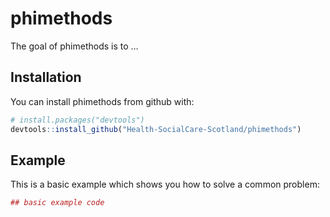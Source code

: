 
<!-- README.md is generated from README.Rmd. Please edit that file -->

# phimethods

The goal of phimethods is to …

## Installation

You can install phimethods from github with:

``` r
# install.packages("devtools")
devtools::install_github("Health-SocialCare-Scotland/phimethods")
```

## Example

This is a basic example which shows you how to solve a common problem:

``` r
## basic example code
```
